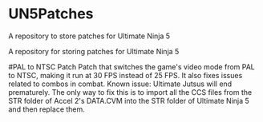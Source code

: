 # UN5Patches
A repository to store patches for Ultimate Ninja 5

A repository for storing patches for Ultimate Ninja 5

#PAL to NTSC Patch
Patch that switches the game's video mode from PAL to NTSC, making it run at 30 FPS instead of 25 FPS. It also fixes issues related to combos in combat.
Known issue: Ultimate Jutsus will end prematurely. The only way to fix this is to import all the CCS files from the STR folder of Accel 2's DATA.CVM into the STR folder of Ultimate Ninja 5 and then replace them.
